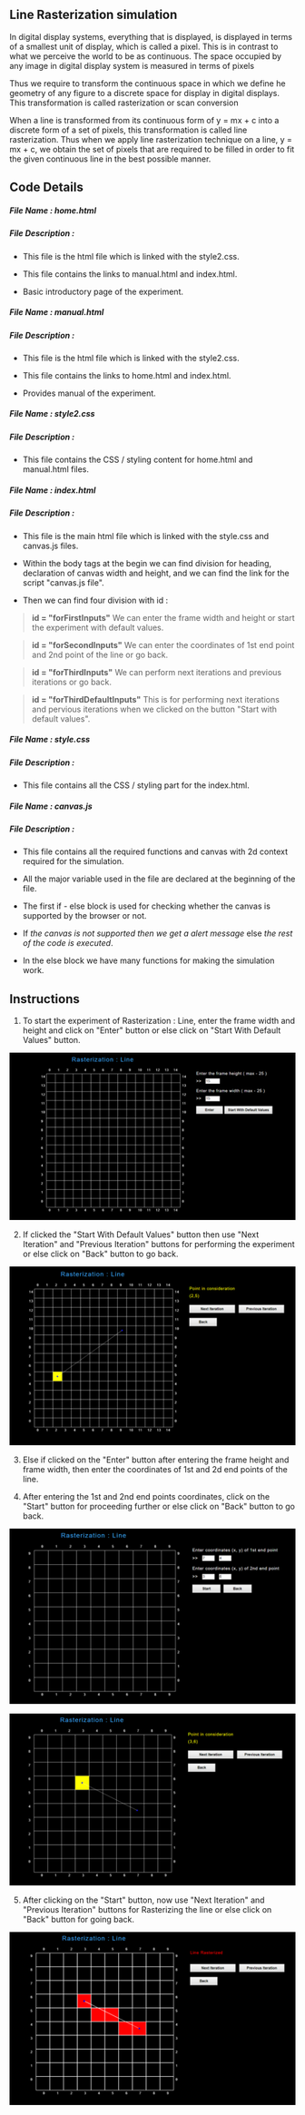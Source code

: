 ## Line Rasterization simulation

In digital display systems, everything that is displayed, is displayed in terms of a smallest unit of display, which is called a pixel. This is in contrast to what we perceive the world to be as continuous. The space occupied by any image in digital display system is measured in terms of pixels

Thus we require to transform the continuous space in which we define he geometry of any figure to a discrete space for display in digital displays. This transformation is called rasterization or scan conversion

When a line is transformed from its continuous form of y = mx + c into a discrete form of a set of pixels, this transformation is called line rasterization. Thus when we apply line rasterization technique on a line,   y = mx + c, we obtain the set of pixels that are required to be filled in order to fit the given continuous line in the best possible manner.

## Code Details
##### File Name : home.html

##### File Description :
- This file is the html file which is linked with the style2.css.

- This file contains the links to manual.html and index.html.

- Basic introductory page of the experiment.

##### File Name : manual.html

##### File Description :
- This file is the html file which is linked with the style2.css.

- This file contains the links to home.html and index.html.

- Provides manual of the experiment.

##### File Name : style2.css

##### File Description :
- This file contains the CSS / styling content for home.html and manual.html files.

##### File Name : index.html

##### File Description :
- This file is the main html file which is linked with the style.css and canvas.js files.

- Within the body tags at the begin we can find division for heading, declaration of canvas width and height, and we can find the link for the script "canvas.js file".

- Then we can find four division with id :

> **id = "forFirstInputs"** We can enter the frame width and height or start the experiment with default values.      

> **id = "forSecondInputs"** We can enter the coordinates of 1st end point and 2nd point of the line or go back.

> **id = "forThirdInputs"** We can perform next iterations and previous iterations or go back.

> **id = "forThirdDefaultInputs"** This is for performing next iterations and pervious iterations when we clicked on the button "Start with default values".

##### File Name : style.css

##### File Description :
- This file contains all the CSS / styling part for the index.html.

##### File Name : canvas.js

##### File Description :
- This file contains all the required functions and canvas with 2d context required for the simulation.

- All the major variable used in the file are declared at the beginning
of the file.

- The first if - else block is used for checking whether the canvas is supported by the browser or not.

- If *the canvas is not supported then we get a alert message* else *the rest of the code is executed*.  

- In the else block we have many functions for making the simulation work.

## Instructions  
1. To start the experiment of Rasterization : Line, enter the frame width and height and click on "Enter" button or else click on "Start With Default Values" button.

![](https://github.com/Bhanuprakash1105/computer-graphics-iiith/blob/master/SRIP/Project_2/Codes/Documentation/Images/step1.png)

2. If clicked the "Start With Default Values" button then use "Next Iteration" and "Previous Iteration" buttons for performing the experiment or else click on "Back" button to go back.

![](https://github.com/Bhanuprakash1105/computer-graphics-iiith/blob/master/SRIP/Project_2/Codes/Documentation/Images/defaultStep.png)

3. Else if clicked on the "Enter" button after entering the frame height and frame width, then enter the coordinates of 1st and 2d end points of the line.

4. After entering the 1st and 2nd end points coordinates, click on the "Start" button for proceeding further or else click on "Back" button to go back.

![](https://github.com/Bhanuprakash1105/computer-graphics-iiith/blob/master/SRIP/Project_2/Codes/Documentation/Images/step2.png)

![](https://github.com/Bhanuprakash1105/computer-graphics-iiith/blob/master/SRIP/Project_2/Codes/Documentation/Images/step3.png)

5. After clicking on the "Start" button, now use "Next Iteration" and "Previous Iteration" buttons for Rasterizing the line or else click on "Back" button for going back.

![](https://github.com/Bhanuprakash1105/computer-graphics-iiith/blob/master/SRIP/Project_2/Codes/Documentation/Images/finalStep.png)